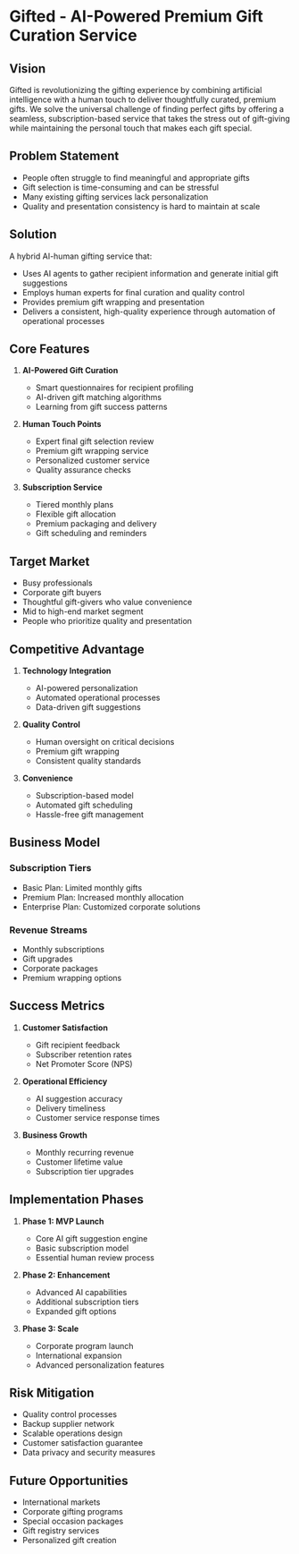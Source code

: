# Gifted - AI-Powered Premium Gift Curation Service

## Vision
Gifted is revolutionizing the gifting experience by combining artificial intelligence with a human touch to deliver thoughtfully curated, premium gifts. We solve the universal challenge of finding perfect gifts by offering a seamless, subscription-based service that takes the stress out of gift-giving while maintaining the personal touch that makes each gift special.

## Problem Statement
- People often struggle to find meaningful and appropriate gifts
- Gift selection is time-consuming and can be stressful
- Many existing gifting services lack personalization
- Quality and presentation consistency is hard to maintain at scale

## Solution
A hybrid AI-human gifting service that:
- Uses AI agents to gather recipient information and generate initial gift suggestions
- Employs human experts for final curation and quality control
- Provides premium gift wrapping and presentation
- Delivers a consistent, high-quality experience through automation of operational processes

## Core Features
1. **AI-Powered Gift Curation**
   - Smart questionnaires for recipient profiling
   - AI-driven gift matching algorithms
   - Learning from gift success patterns

2. **Human Touch Points**
   - Expert final gift selection review
   - Premium gift wrapping service
   - Personalized customer service
   - Quality assurance checks

3. **Subscription Service**
   - Tiered monthly plans
   - Flexible gift allocation
   - Premium packaging and delivery
   - Gift scheduling and reminders

## Target Market
- Busy professionals
- Corporate gift buyers
- Thoughtful gift-givers who value convenience
- Mid to high-end market segment
- People who prioritize quality and presentation

## Competitive Advantage
1. **Technology Integration**
   - AI-powered personalization
   - Automated operational processes
   - Data-driven gift suggestions

2. **Quality Control**
   - Human oversight on critical decisions
   - Premium gift wrapping
   - Consistent quality standards

3. **Convenience**
   - Subscription-based model
   - Automated gift scheduling
   - Hassle-free gift management

## Business Model
### Subscription Tiers
- Basic Plan: Limited monthly gifts
- Premium Plan: Increased monthly allocation
- Enterprise Plan: Customized corporate solutions

### Revenue Streams
- Monthly subscriptions
- Gift upgrades
- Corporate packages
- Premium wrapping options

## Success Metrics
1. **Customer Satisfaction**
   - Gift recipient feedback
   - Subscriber retention rates
   - Net Promoter Score (NPS)

2. **Operational Efficiency**
   - AI suggestion accuracy
   - Delivery timeliness
   - Customer service response times

3. **Business Growth**
   - Monthly recurring revenue
   - Customer lifetime value
   - Subscription tier upgrades

## Implementation Phases
1. **Phase 1: MVP Launch**
   - Core AI gift suggestion engine
   - Basic subscription model
   - Essential human review process

2. **Phase 2: Enhancement**
   - Advanced AI capabilities
   - Additional subscription tiers
   - Expanded gift options

3. **Phase 3: Scale**
   - Corporate program launch
   - International expansion
   - Advanced personalization features

## Risk Mitigation
- Quality control processes
- Backup supplier network
- Scalable operations design
- Customer satisfaction guarantee
- Data privacy and security measures

## Future Opportunities
- International markets
- Corporate gifting programs
- Special occasion packages
- Gift registry services
- Personalized gift creation 